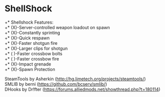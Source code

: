 ShellShock  
==========  
  
+* Shellshock Features:  
+* (X)-Server-controlled weapon loadout on spawn  
+* (X)-Constantly sprinting  
+* (X)-Quick respawn  
+* (X)-Faster shotgun fire  
+* (X)-Larger clips for shotgun  
+* ( )-Faster crossbow bolts  
+* ( )-Faster crossbow fire  
+* (X)-Impact grenade  
+* (X)-Spawn Protection  
  
SteamTools by Asherkin (http://hg.limetech.org/projects/steamtools/)  
SMLIB by berni (https://github.com/bcserv/smlib/)  
DHooks by Dr!fter (https://forums.alliedmods.net/showthread.php?t=180114) 
